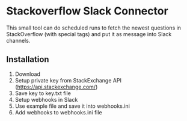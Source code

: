 # Stackoverflow Slack Connector

This small tool can do scheduled runs to fetch the newest questions in 
StackOverflow (with special tags) and put it as message into Slack channels.

## Installation

1. Download
2. Setup private key from StackExchange API (https://api.stackexchange.com/)
3. Save key to key.txt file
4. Setup webhooks in Slack
5. Use example file and save it into webhooks.ini
6. Add webhooks to webhooks.ini file

